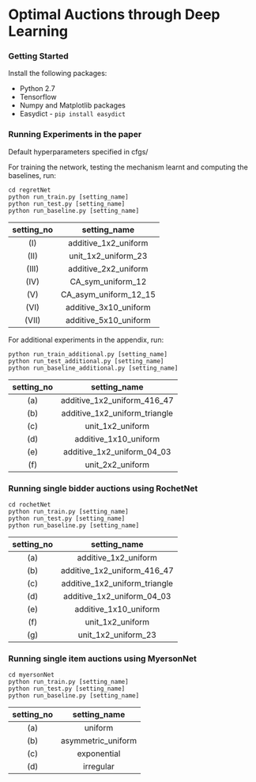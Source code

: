 # Optimal Auctions through Deep Learning

### Getting Started

Install the following packages:
- Python 2.7 
- Tensorflow
- Numpy and Matplotlib packages
- Easydict - `pip install easydict`


### Running Experiments in the paper

Default hyperparameters specified in cfgs/

For training the network, testing the mechanism learnt and computing the baselines, run:
```
cd regretNet
python run_train.py [setting_name]
python run_test.py [setting_name]
python run_baseline.py [setting_name]
```

setting\_no  |      setting\_name |
 :---:   | :---: |
  (I)    |  additive\_1x2\_uniform |
  (II)   | unit\_1x2\_uniform\_23 |
  (III)  | additive\_2x2\_uniform |
  (IV)   | CA\_sym\_uniform\_12 |
  (V)    | CA\_asym\_uniform\_12\_15 |
  (VI)   | additive\_3x10\_uniform |
  (VII)  | additive\_5x10\_uniform |
  

 For additional experiments in the appendix, run:
 ```
python run_train_additional.py [setting_name]
python run_test_additional.py [setting_name]
python run_baseline_additional.py [setting_name]
```

 setting\_no  |      setting\_name |
 :---:   | :---: |
  (a) |   additive\_1x2\_uniform\_416\_47
  (b) |   additive\_1x2\_uniform\_triangle
  \(c\) |   unit\_1x2\_uniform
  (d) |  additive\_1x10\_uniform
  (e) |   additive\_1x2\_uniform\_04\_03
  (f) |   unit\_2x2\_uniform


### Running single bidder auctions using RochetNet

```
cd rochetNet
python run_train.py [setting_name]
python run_test.py [setting_name]
python run_baseline.py [setting_name]
```
setting\_no  |      setting\_name |
 :---:  | :---: |
  (a)   |  additive\_1x2\_uniform |
  (b)   |   additive\_1x2\_uniform\_416\_47
  \(c\) |   additive\_1x2\_uniform\_triangle
  (d)   |   additive\_1x2\_uniform\_04\_03
  (e)   |  additive\_1x10\_uniform
  (f)   |   unit\_1x2\_uniform
  (g)   |   unit\_1x2\_uniform\_23
  
  ### Running single item auctions using MyersonNet

```
cd myersonNet
python run_train.py [setting_name]
python run_test.py [setting_name]
python run_baseline.py [setting_name]
```
setting\_no  |      setting\_name |
 :---:  | :---: |
  (a)   |  uniform |
  (b)   |   asymmetric_uniform
  \(c\) |   exponential
  (d)   |   irregular
 
